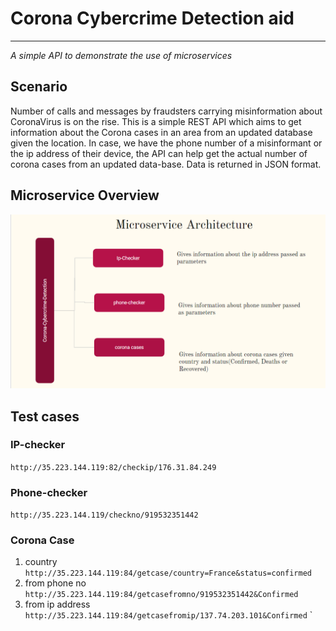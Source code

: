 # Corona Cybercrime Detection aid
------
*A simple API to demonstrate the use of microservices*

## Scenario
Number of calls and messages by fraudsters carrying misinformation about CoronaVirus is on the rise. This is a simple REST API which aims to get information about the Corona cases in an area from an updated database given the location. In case, we have the phone number of a misinformant or the ip address of their device, the API can help get the actual number of corona cases from an updated data-base. Data is returned in JSON format.

## Microservice Overview

<img src="https://github.com/meenakshisl/corona-cybercrime-detection/blob/master/images/microservice_arch.png" width="800" hieght="1000" />

## Test cases

### IP-checker

`http://35.223.144.119:82/checkip/176.31.84.249`

### Phone-checker

`http://35.223.144.119/checkno/919532351442`

### Corona Case

1. country
    `http://35.223.144.119:84/getcase/country=France&status=confirmed`
2. from phone no
    `http://35.223.144.119:84/getcasefromno/919532351442&Confirmed`
3. from ip address
     `http://35.223.144.119:84/getcasefromip/137.74.203.101&Confirmed`
     `

